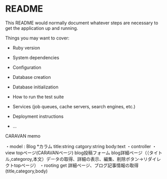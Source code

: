 # README

This README would normally document whatever steps are necessary to get the
application up and running.

Things you may want to cover:

* Ruby version

* System dependencies

* Configuration

* Database creation

* Database initialization

* How to run the test suite

* Services (job queues, cache servers, search engines, etc.)

* Deployment instructions

* ...

CARAVAN memo

・model : Blog
 *カラム title:string
       catgory:string
       body:text
・controller
・view
 topページ(CARAVANページ)
 blog投稿フォーム
 blog詳細ページ（（タイトル,categoroy,本文）データの取得、詳細の表示、編集、削除ボタン→リダイレクトtopページ）
・rooting
 get 詳細ページ、ブログ記事情報の取得(title,category,body)